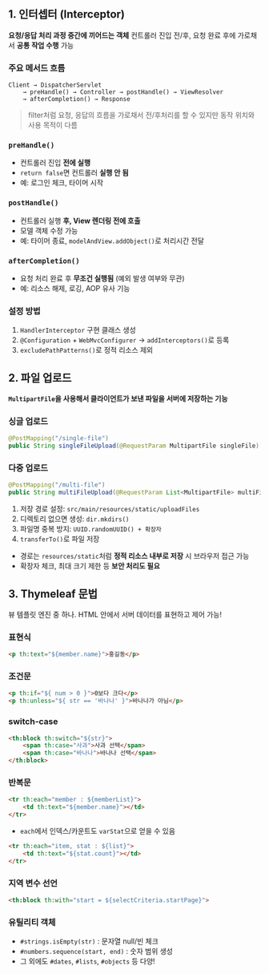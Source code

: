 
## 1. 인터셉터 (Interceptor)

**요청/응답 처리 과정 중간에 끼어드는 객체**
컨트롤러 진입 전/후, 요청 완료 후에 가로채서 **공통 작업 수행** 가능

### 주요 메서드 흐름

```text
Client → DispatcherServlet
    → preHandle() → Controller → postHandle() → ViewResolver
    → afterCompletion() → Response
```

> filter처럼 요청, 응답의 흐름을 가로채서 전/후처리를 할 수 있지만 동작 위치와 사용 목적이 다름

### `preHandle()`

* 컨트롤러 진입 **전에 실행**
* `return false`면 컨트롤러 **실행 안 됨**
* 예: 로그인 체크, 타이머 시작

### `postHandle()`

* 컨트롤러 실행 **후, View 렌더링 전에 호출**
* 모델 객체 수정 가능
* 예: 타이머 종료, `modelAndView.addObject()`로 처리시간 전달

### `afterCompletion()`

* 요청 처리 완료 후 **무조건 실행됨** (예외 발생 여부와 무관)
* 예: 리소스 해제, 로깅, AOP 유사 기능

### 설정 방법

1. `HandlerInterceptor` 구현 클래스 생성
2. `@Configuration` + `WebMvcConfigurer` → `addInterceptors()`로 등록
3. `excludePathPatterns()`로 정적 리소스 제외


## 2. 파일 업로드

**`MultipartFile`을 사용해서 클라이언트가 보낸 파일을 서버에 저장하는 기능**

### 싱글 업로드

```java
@PostMapping("/single-file")
public String singleFileUpload(@RequestParam MultipartFile singleFile)
```

### 다중 업로드

```java
@PostMapping("/multi-file")
public String multiFileUpload(@RequestParam List<MultipartFile> multiFile)
```

1. 저장 경로 설정: `src/main/resources/static/uploadFiles`
2. 디렉토리 없으면 생성: `dir.mkdirs()`
3. 파일명 중복 방지: `UUID.randomUUID() + 확장자`
4. `transferTo()`로 파일 저장

* 경로는 `resources/static`처럼 **정적 리소스 내부로 저장** 시 브라우저 접근 가능
* 확장자 체크, 최대 크기 제한 등 **보안 처리도 필요**


## 3. Thymeleaf 문법

뷰 템플릿 엔진 중 하나. HTML 안에서 서버 데이터를 표현하고 제어 가능!

### 표현식

```html
<p th:text="${member.name}">홍길동</p>
```

### 조건문

```html
<p th:if="${ num > 0 }">0보다 크다</p>
<p th:unless="${ str == '바나나' }">바나나가 아님</p>
```

### switch-case

```html
<th:block th:switch="${str}">
    <span th:case="사과">사과 선택</span>
    <span th:case="바나나">바나나 선택</span>
</th:block>
```

### 반복문

```html
<tr th:each="member : ${memberList}">
    <td th:text="${member.name}"></td>
</tr>
```

* `each`에서 인덱스/카운트도 `varStat`으로 얻을 수 있음

```html
<tr th:each="item, stat : ${list}">
    <td th:text="${stat.count}"></td>
</tr>
```

### 지역 변수 선언

```html
<th:block th:with="start = ${selectCriteria.startPage}">
```

### 유틸리티 객체

* `#strings.isEmpty(str)` : 문자열 null/빈 체크
* `#numbers.sequence(start, end)` : 숫자 범위 생성
* 그 외에도 `#dates`, `#lists`, `#objects` 등 다양!
